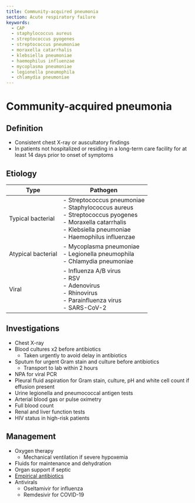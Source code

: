 ```yaml
---
title: Community-acquired pneumonia
section: Acute respiratory failure
keywords:
  - CAP
  - staphylococcus aureus
  - streptococcus pyogenes
  - streptococcus pneumoniae
  - moraxella catarrhalis
  - klebsiella pneumoniae
  - haemophilus influenzae
  - mycoplasma pneumoniae
  - legionella pneumophila
  - chlamydia pneumoniae
---
```


# Community-acquired pneumonia

## Definition

- Consistent chest X-ray or auscultatory findings
- In patients not hospitalized or residing in a long-term care facility for at least 14 days prior to onset of symptoms

## Etiology

| Type               | Pathogen                                                                                                                                                            |
|--------------------|---------------------------------------------------------------------------------------------------------------------------------------------------------------------|
| Typical bacterial  | - Streptococcus pneumoniae<br>- Staphylococcus aureus<br>- Streptococcus pyogenes<br>- Moraxella catarrhalis<br>- Klebsiella pneumoniae<br>- Haemophilus influenzae |
| Atypical bacterial | - Mycoplasma pneumoniae<br>- Legionella pneumophila<br>- Chlamydia pneumoniae                                                                                       |
| Viral              | - Influenza A/B virus<br>- RSV<br>- Adenovirus<br>- Rhinovirus<br>- Parainfluenza virus<br>- SARS-CoV-2                                                             |

## Investigations

- Chest X-ray
- Blood cultures x2 before antibiotics
  - Taken urgently to avoid delay in antibiotics
- Sputum for urgent Gram stain and culture before antibiotics
  - Transport to lab within 2 hours
- NPA for viral PCR
- Pleural fluid aspiration for Gram stain, culture, pH and white cell count if effusion present
- Urine legionella and pneumococcal antigen tests
- Arterial blood gas or pulse oximetry
- Full blood count
- Renal and liver function tests
- HIV status in high-risk patients

## Management

- Oxygen therapy
  - Mechanical ventilation if severe hypoxemia
- Fluids for maintenance and dehydration
- Organ support if septic
- [Empirical antibiotics](../drugs/antibiotics)
- Antivirals
  - Oseltamivir for influenza
  - Remdesivir for COVID-19
